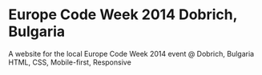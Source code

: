Europe Code Week 2014
Dobrich, Bulgaria
==========================

A website for the local Europe Code Week 2014 event @ Dobrich, Bulgaria
HTML, CSS, Mobile-first, Responsive
